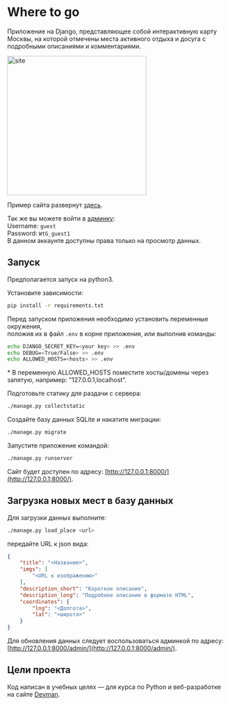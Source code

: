 # Where to go

Приложение на Django, представляющее собой интерактивную карту Москвы,
на которой отмечены места активного отдыха и досуга с подробными описаниями и комментариями.

<img src="github_img.png" alt="site" style="height: 320px;" />

Пример сайта развернут [здесь](http://daniilit.pythonanywhere.com/).

Так же вы можете войти в [админку](http://daniilit.pythonanywhere.com/admin/):\
Username: `guest`\
Password: `WtG_guest1`\
В данном аккаунте доступны права только на просмотр данных.


## Запуск

Предполагается запуск на python3.

Установите зависимости:

```sh
pip install -r requirements.txt
```

Перед запуском приложения необходимо установить переменные окружения,\
положив их в файл `.env` в корне приложения, или выполнив команды:

```sh
echo DJANGO_SECRET_KEY=<your key> >> .env
echo DEBUG=<True/False> >> .env
echo ALLOWED_HOSTS=<hosts> >> .env
```

\* В переменную ALLOWED_HOSTS поместите хосты/домены через запятую, например: "127.0.0.1,localhost".

Подготовьте статику для раздачи с сервера:

```sh
./manage.py collectstatic
```

Создайте базу данных SQLite и накатите миграции:

```sh
./manage.py migrate
```

Запустите приложение командой:

```sh
./manage.py runserver
```

Сайт будет доступен по адресу: [http://127.0.0.1:8000/](http://127.0.0.1:8000/).


## Загрузка новых мест в базу данных

Для загрузки данных выполните:

```sh
./manage.py load_place <url>
```

передайте URL к json вида:

```json
{
    "title": "<Название>",
    "imgs": [
        "<URL к изображению>"
    ],
    "description_short": "Короткое описание",
    "description_long": "Подробное описание в формате HTML",
    "coordinates": {
        "lng": "<Долгота>",
        "lat": "<широта>"
    }
}
```

Для обновления данных следует воспользоваться админкой по адресу: [http://127.0.0.1:8000/admin/](http://127.0.0.1:8000/admin/).


## Цели проекта

Код написан в учебных целях — для курса по Python и веб-разработке на сайте [Devman](https://dvmn.org).
